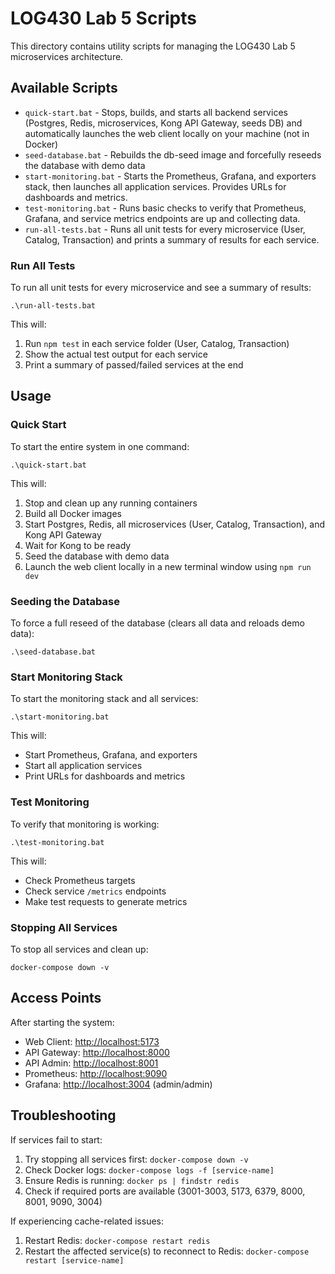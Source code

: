 # LOG430 Lab 5 Scripts

This directory contains utility scripts for managing the LOG430 Lab 5 microservices architecture.

## Available Scripts

- `quick-start.bat` - Stops, builds, and starts all backend services (Postgres, Redis, microservices, Kong API Gateway, seeds DB) and automatically launches the web client locally on your machine (not in Docker)
- `seed-database.bat` - Rebuilds the db-seed image and forcefully reseeds the database with demo data
- `start-monitoring.bat` - Starts the Prometheus, Grafana, and exporters stack, then launches all application services. Provides URLs for dashboards and metrics.
- `test-monitoring.bat` - Runs basic checks to verify that Prometheus, Grafana, and service metrics endpoints are up and collecting data.
- `run-all-tests.bat` - Runs all unit tests for every microservice (User, Catalog, Transaction) and prints a summary of results for each service.

### Run All Tests

To run all unit tests for every microservice and see a summary of results:

```batch
.\run-all-tests.bat
```

This will:

1. Run `npm test` in each service folder (User, Catalog, Transaction)
2. Show the actual test output for each service
3. Print a summary of passed/failed services at the end

## Usage

### Quick Start

To start the entire system in one command:

```batch
.\quick-start.bat
```

This will:

1. Stop and clean up any running containers
2. Build all Docker images
3. Start Postgres, Redis, all microservices (User, Catalog, Transaction), and Kong API Gateway
4. Wait for Kong to be ready
5. Seed the database with demo data
6. Launch the web client locally in a new terminal window using `npm run dev`

### Seeding the Database

To force a full reseed of the database (clears all data and reloads demo data):

```batch
.\seed-database.bat
```

### Start Monitoring Stack

To start the monitoring stack and all services:

```batch
.\start-monitoring.bat
```

This will:

- Start Prometheus, Grafana, and exporters
- Start all application services
- Print URLs for dashboards and metrics

### Test Monitoring

To verify that monitoring is working:

```batch
.\test-monitoring.bat
```

This will:

- Check Prometheus targets
- Check service `/metrics` endpoints
- Make test requests to generate metrics

### Stopping All Services

To stop all services and clean up:

```batch
docker-compose down -v
```

## Access Points

After starting the system:

- Web Client: [http://localhost:5173](http://localhost:5173)
- API Gateway: [http://localhost:8000](http://localhost:8000)
- API Admin: [http://localhost:8001](http://localhost:8001)
- Prometheus: [http://localhost:9090](http://localhost:9090)
- Grafana: [http://localhost:3004](http://localhost:3004) (admin/admin)

## Troubleshooting

If services fail to start:

1. Try stopping all services first: `docker-compose down -v`
2. Check Docker logs: `docker-compose logs -f [service-name]`
3. Ensure Redis is running: `docker ps | findstr redis`
4. Check if required ports are available (3001-3003, 5173, 6379, 8000, 8001, 9090, 3004)

If experiencing cache-related issues:

1. Restart Redis: `docker-compose restart redis`
2. Restart the affected service(s) to reconnect to Redis: `docker-compose restart [service-name]`
